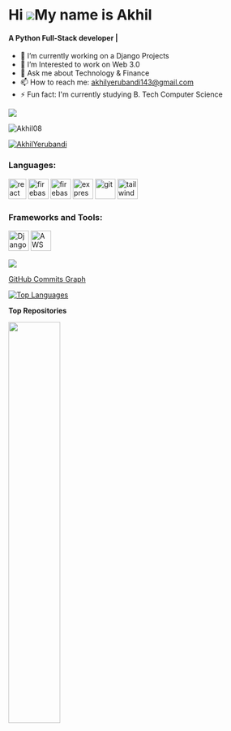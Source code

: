 Hi ![](https://user-images.githubusercontent.com/18350557/176309783-0785949b-9127-417c-8b55-ab5a4333674e.gif)My name is Akhil
======================================================================================================================================
<h4>A Python Full-Stack developer | </h4>

- 🔭 I’m currently working on a Django Projects
- 🌱 I’m Interested to work on Web 3.0
- 💬 Ask me about Technology & Finance
- 📫 How to reach me: akhilyerubandi143@gmail.com
- ⚡ Fun fact: I'm currently studying B. Tech Computer Science

<a href="https:https://github.com/Akhil08893" target="_blank" rel="noreferrer"><img
src="https://img.shields.io/github/followers/Akhil08893?logo=github&style=for-the-badge&color=0891b2&labelColor=1c1917" /></a>
<p align="left"> <img src="https://komarev.com/ghpvc/?username=Akhil08893&label=Profile%20views&color=0e75b6&style=flat" alt="Akhil08" /> </p>

<p align="left"> <a href="https://twitter.com/YerubandiAkhil" target="blank"><img src="https://img.shields.io/twitter/follow/YerubandiAkhil?logo=twitter&style=for-the-badge" alt="AkhilYerubandi" /></a> </p>

<h3 align="left">Languages:</h3>
<p align="left">  <img src="https://upload.wikimedia.org/wikipedia/commons/thumb/1/18/ISO_C%2B%2B_Logo.svg/800px-ISO_C%2B%2B_Logo.svg.png" alt="react" width="35" height="40"/>  <img src="https://cdn4.iconfinder.com/data/icons/logos-and-brands/512/267_Python_logo-512.png" alt="firebase" width="40" height="40"/> <img src="https://upload.wikimedia.org/wikipedia/commons/thumb/9/99/Unofficial_JavaScript_logo_2.svg/2048px-Unofficial_JavaScript_logo_2.svg.png" alt="firebase" width="40" height="40"/> <img src="https://cdn-images-1.medium.com/max/1200/1*knHF_qpxdtS8h0Z8EeqowA.png" alt="express" width="40" height="40"/>  <img src="https://cdn-icons-png.flaticon.com/512/226/226777.png" alt="git" width="40" height="40"/> <img src="https://icons-for-free.com/download-icon-development+logo+mysql+icon-1320184807686758112_512.png" alt="tailwind" width="40" height="40"/> </p>

<h3 align="left">Frameworks and Tools:</h3>
<p align="left">  <img src="https://upload.wikimedia.org/wikipedia/commons/thumb/7/75/Django_logo.svg/1920px-Django_logo.svg.png" alt="Django" width="40" height="40"/>
<img src="https://upload.wikimedia.org/wikipedia/commons/thumb/9/93/Amazon_Web_Services_Logo.svg/1280px-Amazon_Web_Services_Logo.svg.png" alt="AWS" width="40" height="40"/>
</p>


<!--- <b>My GitHub Stats</b>

<a href="http://www.github.com/Akhil08893"><img src="https://github-readme-stats.vercel.app/api?username=Akhil08893&show_icons=true&hide=&count_private=true&title_color=22c55e&text_color=ffffff&icon_color=0891b2&bg_color=1c1917&hide_border=true&show_icons=true" alt="Akhil08's GitHub stats" /></a>  --->

<a href="http://www.github.com/Akhil08893"><img src="https://github-readme-streak-stats.herokuapp.com/?user=Akhil08893&stroke=ffffff&background=1c1917&ring=22c55e&fire=22c55e&currStreakNum=ffffff&currStreakLabel=22c55e&sideNums=ffffff&sideLabels=ffffff&dates=ffffff&hide_border=true" /></a>

<a href="http://www.github.com/Akhil08893">GitHub Commits Graph</a>

<a href="https://github.com/Akhil08893" align="left"><img src="https://github-readme-stats.vercel.app/api/top-langs/?username=Akhil08893&langs_count=10&title_color=22c55e&text_color=ffffff&icon_color=0891b2&bg_color=1c1917&hide_border=true&locale=en&custom_title=Top%20%Languages" alt="Top Languages" /></a>

<b>Top Repositories</b>

<div width="100%" align="center"><a href="https://github.com/Akhil08893/Django-CRUD" align="left"><img align="left" width="45%" src="https://github-readme-stats.vercel.app/api/pin/?username=Akhil08893&repo=Django-CRUD&title_color=22c55e&text_color=ffffff&icon_color=0891b2&bg_color=1c1917&hide_border=true&locale=en" /></a></div><br /><br /><br /><br /><br /><br /><br />
